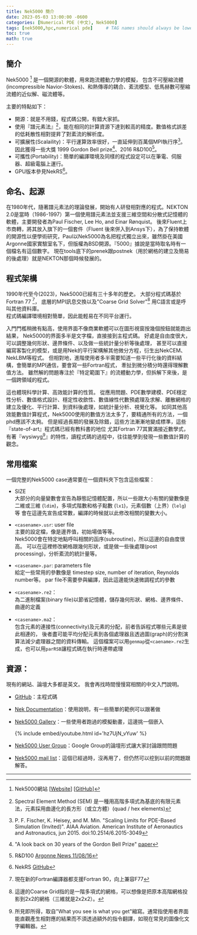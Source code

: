 ```yaml
---
title: Nek5000 簡介
date: 2023-05-03 13:00:00 -0600
categories: [Numerical PDE (中文), Nek5000]
tags: [nek5000,hpc,numerical pde]     # TAG names should always be lowercase
toc: true
math: true
---
```



## 簡介

Nek5000 [^nek5000] 是一個開源的軟體，用來跑流體動力學的模擬，
包含不可壓縮流體(incompressible Navior-Stokes)、和熱傳導的耦合、紊流模型、低馬赫數可壓縮流體的近似解、磁流體等。

主要的特點如下：
- 開源：就是不用錢，程式碼公開，有錯大家抓。
- 使用『譜元素法』[^sem]，能在相同的計算資源下達到較高的精度。數值格式誤差的低耗散性相對提昇了對紊流的解析度。
- 可擴展性(Scalaility)：平行運算效率很好，一直延伸到百萬個MPI執行序[^nek-million-mpi]。
  因此獲得一些大獎 1999 Gordon Bell prize[^gordon-bell]、2016 R&D100[^rnd100]。
- 可攜性(Portability)：簡單的編譯環境及同樣的程式設定可以在筆電、伺服器、超級電腦上運行。
- GPU版本參見NekRS[^nekrs]。


## 命名、起源

在1980年代，隨著譜元素法的理論發展，開始有人研發相對應的程式。NEKTON 2.0是當時（1986-1997）第一個使用譜元素法並支援三維空間和分散式記憶體的軟體，主要開發者為Paul Fischer, Lee Ho, and Einar Rønquist。
後來Fluent上市商轉，將其放入旗下的一個套件（Fluent 後來併入到Ansys下），為了保持軟體的開源性以便學術研究，Paul以Nek5000為名把程式獨立出來，雖然掛在美國Argonne國家實驗室名下，但版權為BSD開源。『5000』據說是當時取名時有一個檔名有這個數字。
現在tools底下的prenek跟postnek（用於網格的建立及簡易的後處理）就是NEKTON那個時候發展的。


## 程式架構

1990年代至今(2023)，Nek5000已經有三十多年的歷史。
大部分程式碼基於Fortran 77 [^nek-f77]，
底層的MPI訊息交換以及"Coarse Grid Solver"[^crs] 用C語言或是呼叫其他資料庫。   
程式碼編譯環境相對簡單，因此能輕易在不同平台運行。


入門門檻稍微有點高，使用界面不像商業軟體可以在圖形視窗按幾個按鈕就能跑出結果，
Nek5000的界面多半是文字檔，直接接到主程式碼。
好處是自由度很大，可以調整幾何形狀、邊界條件、以及做一些統計量分析等後處理，
甚至可以直接編寫客製化的模型，或是用Nek的平行架構解其他微分方程，衍生出NekCEM、NekLBM等程式。
但相對地，進階使用者多半需要知道一些平行化後的資料結構，會簡單的MPI通信，要會寫一些Fortran程式，
牽扯到微分積分時還得理解數值方法。
雖然解的問題專注於『特定範圍下』的流體動力學，但拆解下來後，是一個跨領域的程式。


這也體現科學計算、高效能計算的性質。
從應用問題、PDE數學建模、PDE穩定性分析、數值格式設計、穩定性收歛性、數值線性代數預處理及求解、離散網格的建立及優化、平行計算、到資料後處理，如統計量分析、視覺化等。
如同其他高效能數值計算程式，Nek5000使用的數值方法太多了，要精通所有的方法，一個phd應該不太夠。
但是經過長期的發展及除錯，這些方法漸漸地變成標準，這些『state-of-art』程式碼已經有教科書的地位
尤其Fortran 77其實滿接近數學式，有著『wysiwyg[^wysiwyg]』的特性，讀程式碼的過程中，往往能學到發現一些數值計算的觀念。




<!---
## 譜元素法的優劣


- 精確度
    隨著增加多項式『階數』，空間離散的誤差呈指數收斂，因此譜元素法能輕易達到單精度浮點數（$10^{-8}$）的準確度。

- 時間步長
    受限於穩定性條件（如CFL），高階格式往往需要較小的時間間距。


高解析度的模擬本來就需要更多的解析度 在時間上的解析度

但由於時間離散



- 幾何形狀

- 連續性

- 
相對於低階方法，譜元素法犧牲了在幾何形狀上的彈性，對網格的要求比較高。
--->


## 常用檔案
 
一個完整的Nek5000 case通常要在一個資料夾下包含這些檔案：
- SIZE   
    大部分的向量變數會宣告為靜態記憶體配置，所以一些跟大小有關的變數像是
    二維或三維 (`ldim`)，多項式階數和格子點數 (`lx1`)，元素個數（上界）(`lelg`)等
    會在這邊先宣告成常數，編譯的時候就以此修改相關的變數大小。
    
    
- `<casename>.usr`: user file     
    主要的設定檔，像是邊界值，初始場值等等。    
    Nek5000會在特定地點呼叫相關的函序(subroutine)，所以這邊的自由度很高。
    可以在這裡修改網格跟幾何形狀，或是做一些後處理(post processing)，分析紊流的統計量等。
    

- `<casename>.par`: parameters file        
    給定一些常用的參數像是 timestep size, number of iteration, Reynolds number等。
    par file不需要參與編譯，因此這邊能快速微調程式的參數


- `<casename>.re2`：       
    為二進制檔案(binary file)以節省記憶體，儲存幾何形狀、網格、邊界條件、曲邊的定義
    
    
- `<casename>.ma2`：     
    包含元素的連接性(connectivity)及元素的分配，前者告訴程式哪些元素是彼此相連的，
    後者盡可能平均分配元素到各個處理器且透過圖(graph)的分割演算法減少處理器之間的資料傳輸。
    這個檔案可以用`genmap`從`<caename>.re2`生成，也可以用`parRSB`讓程式碼在執行時連帶處理


## 資源：

現有的網站、論壇大多都是英文。
我會再找時間慢慢寫相關的中文入門說明。

- [GitHub](https://github.com/Nek5000/Nek5000.git)：主程式碼

- [Nek Documentation](http://nek5000.github.io/NekDoc/index.html)：使用說明，有一些簡單的範例可以跟著做

- [Nek5000 Gallery](https://nek5000.mcs.anl.gov/category/gallery/)：一些使用者跑過的模擬動畫，這邊挑一個嵌入

   {% include embed/youtube.html id='hz7UjN_vYuw' %}


- [Nek5000 User Group](https://groups.google.com/g/nek5000)：Google Group的論壇形式讓大家討論跟問問題

- [Nek5000 mail list](https://lists.mcs.anl.gov/pipermail/nek5000-users/)：這個已經過時，沒再用了，但仍然可以挖到以前的問題跟解答。


<!---


   


.rea

.co2

.box
.amg*.dat


    fluid dynamics

    numerical pde
    numerical linear algebra
    parallel computing



平行計算
數值偏微分方程的穩定性
線性系統的預處理(preconditioner)


- dependencies
  - essential        
    `mpi, gcc and gfortran`, cell phone, laptop, server, super computer.
        
  - optional   
    python (CI test)    
    cmake (HYPRE, tools)   
    x11 (some tools) 

- Utilities
  - Parallel IO, restart, checkpoint
  - Visialization
    - format supported by VisIt and ParaView
    - tool: postnek

  - Mesh tools
    - prenek
    - genbox
    - n2to3

  - Mesh convertsion tools
    - gmsh2nek
    - exo2nek
    - cgns2nek

  - non-conformal mesh coupling (neknek)
  - moving mesh
  - graph partition to distribute workload
    - offline: serial app: genmap
    - on the fly: parallel parRSB

- PDE Solver
  - incompressible Naver Stokes
  - Reynolds averaged Navier Stokes (RANS)
  - conjugate heat transfer

- Numerical PDE 
  - subcycles along characteristic line
  - dealiasing / over intergration
  - incompressible constraint
    - splitting scheme (PN-PN)
    - Orszag's scheme (PN-PN-2)
  - axis symmetric
  - filter
    - explicit
    - high pass filter (hpfrt)
  - Boundary conditions
    - inflow 
    - outflow, turbulent outflow 
    - periodic, flow rate control
    - symmetric
    - traction 

- Linear solver
  - residual projection as initial guess
  - Krylov subspace methods, PCG, PGMRES, flex-CG
  - p-multigrid (SEMG)
    - Overlapping Schwarz as smoother
      - tensor product based fast diagonalization
  - Chebyshev accelaration
  - Coarse grid correction
    - algebriac multigrid (AMG)
    - (parallel sparse) Cholesky factorization with nested disection separation (XXT)
    
- Communication:
  - gslib
    - find points
      - partical tracing
      - interpolation 
    - pattern
      - pairwise
      - crystal router
      - allreduce
--->


---

[^sem]: Spectral Element Method (SEM) 是一種用高階多項式為基底的有限元素法，元素採用曲邊化的長方形（或立方體）(quad / hex elements)

[^nek-million-mpi]: P. F. Fischer, K. Heisey, and M. Min. "Scaling Limits for PDE-Based Simulation (Invited)". AIAA Aviation. American Institute of Aeronautics and Astronautics, jun 2015. doi:10.2514/6.2015-3049

[^nek-f77]: 現在新的Fortran編譯器都支援Fortran 90，向上兼容F77

[^crs]: 這邊的Coarse Grid指的是一階多項式的網格，可以想像是把原本高階網格投影到2x2的網格（三維就是2x2x2）。

[^nek5000]: Nek5000網站 [[Website](https://nek5000.mcs.anl.gov)] [[GitHub](https://github.com/Nek5000/Nek5000.git)]

[^nekrs]: NekRS [GitHub](https://github.com/Nek5000/NekRS)

[^gordon-bell]: "A look back on 30 years of the Gordon Bell Prize" [paper](https://journals.sagepub.com/doi/10.1177/1094342017738610)

[^rnd100]: R&D100 [Argonne News 11/08/16](https://www.anl.gov/article/argonne-researchers-win-three-2016-rd-100-awards)

[^wysiwyg]: 所見即所得，取自"What you see is what you get"縮寫。通常指使用者界面能直觀產生相對應的結果而不須透過額外的指令翻譯，如現在常見的圖像化文字編輯器。


